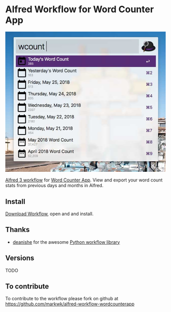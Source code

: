 # Alfred Workflow for Word Counter App

![Word Counter Alfred Workflow Screenshot](https://github.com/markwk/alfred-workflow-wordcounterapp/blob/master/screenshot.jpg)

[Alfred 3 workflow](https://www.alfredapp.com/workflows/) for [Word Counter App](https://wordcounterapp.com/). View and export your word count stats from previous days and months in Alfred. 

## Install

[Download Workflow](https://github.com/markwk/alfred-workflow-wordcounterapp/raw/master/Word%20Counter.alfredworkflow), open and and install. 

## Thanks
- [deanishe](https://www.alfredforum.com/profile/5235-deanishe/) for the awesome [Python workflow library](http://www.deanishe.net/alfred-workflow/index.html)

## Versions

TODO

## To contribute

To contribute to the workflow please fork on github at https://github.com/markwk/alfred-workflow-wordcounterapp


